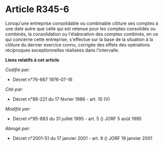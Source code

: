 # Article R345-6

Lorsqu'une entreprise consolidable ou combinable clôture ses comptes à une date autre que celle qui est retenue pour les
comptes consolidés ou combinés, la consolidation ou l'élaboration des comptes combinés, en ce qui concerne cette entreprise,
s'effectue sur la base de la situation à la clôture du dernier exercice connu, corrigée des effets des opérations réciproques
exceptionnelles réalisées dans l'intervalle.

**Liens relatifs à cet article**

_Codifié par_:

  - Décret n°76-667 1976-07-16

_Cité par_:

  - Décret n°86-221 du 17 février 1986 - art. 10 (V)

_Modifié par_:

  - Décret n°95-883 du 31 juillet 1995 - art. 5 () JORF 5 août 1995

_Abrogé par_:

  - Décret n°2001-51 du 17 janvier 2001 - art. 9 () JORF 19 janvier 2001
